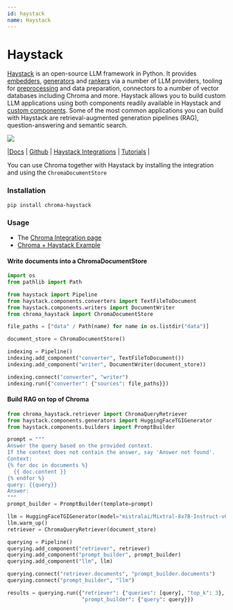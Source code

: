 ```yaml
---
id: haystack
name: Haystack
---
```


# Haystack

[Haystack](https://github.com/deepset-ai/haystack) is an open-source LLM framework in Python. It provides [embedders](https://docs.haystack.deepset.ai/v2.0/docs/embedders), [generators](https://docs.haystack.deepset.ai/v2.0/docs/generators) and [rankers](https://docs.haystack.deepset.ai/v2.0/docs/rankers) via a number of LLM providers, tooling for [preprocessing](https://docs.haystack.deepset.ai/v2.0/docs/preprocessors) and data preparation, connectors to a number of vector databases including Chroma and more. Haystack allows you to build custom LLM applications using both components readily available in Haystack and [custom components](https://docs.haystack.deepset.ai/v2.0/docs/custom-components). Some of the most common applications you can build with Haystack are retrieval-augmented generation pipelines (RAG), question-answering and semantic search.

![](https://img.shields.io/github/stars/deepset-ai/haystack.svg?style=social&label=Star&maxAge=2400)

|[Docs](https://docs.haystack.deepset.ai/v2.0/docs) | [Github](https://github.com/deepset-ai/haystack) | [Haystack Integrations](https://haystack.deepset.ai/integrations) | [Tutorials](https://haystack.deepset.ai/tutorials) |

You can use Chroma together with Haystack by installing the integration and using the `ChromaDocumentStore`

### Installation

```terminal
pip install chroma-haystack
```

### Usage

- The [Chroma Integration page](https://haystack.deepset.ai/integrations/chroma-documentstore)
- [Chroma + Haystack Example](https://colab.research.google.com/drive/1YpDetI8BRbObPDEVdfqUcwhEX9UUXP-m?usp=sharing)

#### Write documents into a ChromaDocumentStore

```python
import os
from pathlib import Path

from haystack import Pipeline
from haystack.components.converters import TextFileToDocument
from haystack.components.writers import DocumentWriter
from chroma_haystack import ChromaDocumentStore

file_paths = ["data" / Path(name) for name in os.listdir("data")]

document_store = ChromaDocumentStore()

indexing = Pipeline()
indexing.add_component("converter", TextFileToDocument())
indexing.add_component("writer", DocumentWriter(document_store))

indexing.connect("converter", "writer")
indexing.run({"converter": {"sources": file_paths}})
```

#### Build RAG on top of Chroma

```python
from chroma_haystack.retriever import ChromaQueryRetriever
from haystack.components.generators import HuggingFaceTGIGenerator
from haystack.components.builders import PromptBuilder

prompt = """
Answer the query based on the provided context.
If the context does not contain the answer, say 'Answer not found'.
Context:
{% for doc in documents %}
  {{ doc.content }}
{% endfor %}
query: {{query}}
Answer:
"""
prompt_builder = PromptBuilder(template=prompt)

llm = HuggingFaceTGIGenerator(model="mistralai/Mixtral-8x7B-Instruct-v0.1", token='YOUR_HF_TOKEN')
llm.warm_up()
retriever = ChromaQueryRetriever(document_store)

querying = Pipeline()
querying.add_component("retriever", retriever)
querying.add_component("prompt_builder", prompt_builder)
querying.add_component("llm", llm)

querying.connect("retriever.documents", "prompt_builder.documents")
querying.connect("prompt_builder", "llm")

results = querying.run({"retriever": {"queries": [query], "top_k": 3},
                        "prompt_builder": {"query": query}})
```
